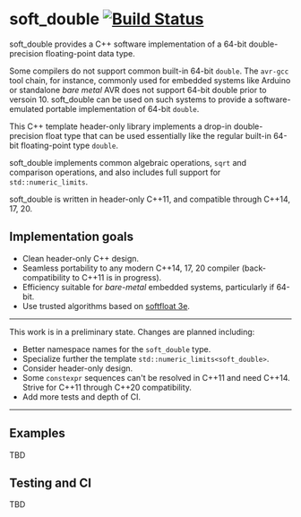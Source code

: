 soft_double
[![Build Status](https://github.com/ckormanyos/soft_double/actions/workflows/soft_double.yml/badge.svg)](https://github.com/ckormanyos/soft_double/actions)
==================

soft_double provides a C++ software implementation of
a 64-bit double-precision floating-point data type.

Some compilers do not support common built-in 64-bit `double`.
The `avr-gcc` tool chain, for instance, commonly used
for embedded systems like Arduino
or standalone _bare metal_ AVR does not support 64-bit double
prior to versoin 10. soft_double can be used on such
systems to provide a software-emulated portable implementation
of 64-bit `double`.

This C++ template header-only library implements a drop-in double-precision
float type that can be used essentially like the regular built-in 64-bit
floating-point type `double`.

soft_double implements common algebraic operations,
`sqrt` and comparison operations,
and also includes full support for `std::numeric_limits`.

soft_double is written in header-only C++11, and compatible through C++14, 17, 20.

## Implementation goals

  - Clean header-only C++ design.
  - Seamless portability to any modern C++14, 17, 20 compiler (back-compatibility to C++11 is in progress).
  - Efficiency suitable for _bare-metal_ embedded systems, particularly if 64-bit.
  - Use trusted algorithms based on [softfloat 3e](  https://github.com/ucb-bar/berkeley-softfloat-3).

---

This work is in a preliminary state. Changes are planned including:
  - Better namespace names for the `soft_double` type.
  - Specialize further the template `std::numeric_limits<soft_double>`.
  - Consider header-only design.
  - Some `constexpr` sequences can't be resolved in C++11 and need C++14. Strive for C++11 through C++20 compatibility.
  - Add more tests and depth of CI.

---

## Examples

TBD

## Testing and CI

TBD
